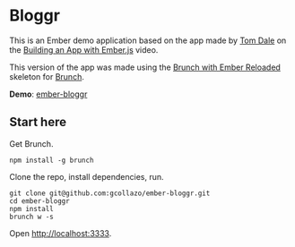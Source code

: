 # Bloggr
This is an Ember demo application based on the app made by [Tom Dale](https://twitter.com/tomdale) on the [Building an App with Ember.js](http://www.youtube.com/watch?v=Ga99hMi7wfY) video.

This version of the app was made using the [Brunch with Ember Reloaded](https://github.com/gcollazo/brunch-with-ember-reloaded) skeleton for [Brunch](http://brunch.io).

**Demo**: [ember-bloggr](http://dev.gcollazo.com/ember-bloggr)

## Start here
Get Brunch.

```
npm install -g brunch
```
Clone the repo, install dependencies, run.

```
git clone git@github.com:gcollazo/ember-bloggr.git
cd ember-bloggr
npm install
brunch w -s
```
Open [http://localhost:3333](http://localhost:3333).